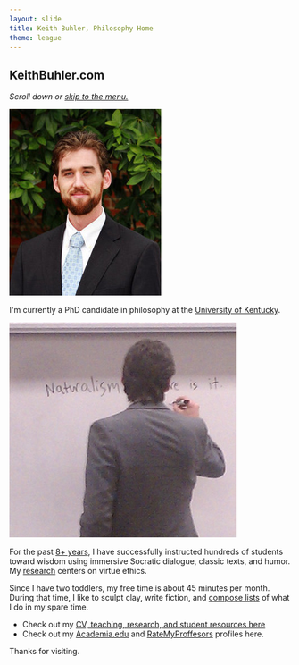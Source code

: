 ```yaml
---
layout: slide
title: Keith Buhler, Philosophy Home
theme: league
--- 
```


<section><!--begin-->
<section data-background="ireland-lismore-castle-county-waterford.jpg" data-markdown>

## KeithBuhler.com

*Scroll down or [skip to the menu.](/)*

</section> 
<section data-markdown>

![Keith Buhler Golden Ratio](/images/keithbuhler-golden.png)

I'm currently a PhD candidate in philosophy at the [University of Kentucky](https://philosophy.as.uky.edu/users/kebu226).

</section><section data-markdown>

![Teaching](/images/keithbuhler-teaching.jpg)

For the past [8+ years](/Buhler-CV), I have successfully instructed hundreds of students toward wisdom using immersive Socratic dialogue, classic texts, and humor.  My [research](/research) centers on virtue ethics.

</section><section data-markdown>

Since I have two toddlers, my free time is about 45 minutes per month. During that time, I like to sculpt clay, write fiction, and [compose lists](https://en.wikipedia.org/wiki/Recursion) of what I do in my spare time. 

</section><section data-markdown>

* Check out my [CV, teaching, research, and student resources here](/)
* Check out my [Academia.edu](https://uky.academia.edu/KeithBuhler) and [RateMyProffesors](http://www.ratemyprofessors.com/ShowRatings.jsp?tid=1822771) profiles here.

Thanks for visiting. 